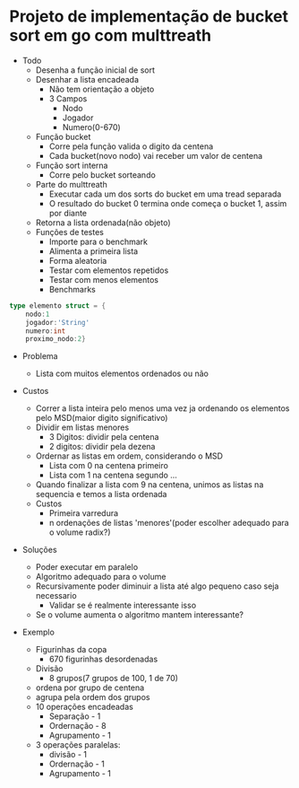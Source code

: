 # Projeto de implementação de bucket sort em go com multtreath

- Todo
  - Desenha a função inicial de sort
  - Desenhar a lista encadeada
    - Não tem orientação a objeto
    - 3 Campos
      - Nodo
      - Jogador
      - Numero(0-670)
  - Função bucket
    - Corre pela função valida o digito da centena
    - Cada bucket(novo nodo) vai receber um valor de centena
  - Função sort interna
    - Corre pelo bucket sorteando
  - Parte do multtreath
    - Executar cada um dos sorts do bucket em uma tread separada
    - O resultado do bucket 0 termina onde começa o bucket 1, assim por diante
  - Retorna a lista ordenada(não objeto)
  - Funções de testes
    - Importe para o benchmark
    - Alimenta a primeira lista
    - Forma aleatoria
    - Testar com elementos repetidos
    - Testar com menos elementos
    - Benchmarks

```go
type elemento struct = {
    nodo:1
    jogador:'String'
    numero:int
    proximo_nodo:2}
```

- Problema
  - Lista com muitos elementos ordenados ou não
- Custos
  - Correr a lista inteira pelo menos uma vez ja ordenando os elementos pelo MSD(maior digito significativo)
  - Dividir em listas menores
    - 3 Digitos:
      dividir pela centena
    - 2 digitos:
      dividir pela dezena
  - Ordernar as listas em ordem, considerando o MSD
    - Lista com 0 na centena primeiro
    - Lista com 1 na centena segundo
    ...
  - Quando finalizar a lista com 9 na centena, unimos as listas na sequencia e temos a lista ordenada
  - Custos
    - Primeira varredura
    - n ordenações de listas 'menores'(poder escolher adequado para o volume radix?)
- Soluções
  - Poder executar em paralelo
  - Algoritmo adequado para o volume
  - Recursivamente poder diminuir a lista até algo pequeno caso seja necessario
    - Validar se é realmente interessante isso
  - Se o volume aumenta o algoritmo mantem interessante?

- Exemplo
  - Figurinhas da copa
    - 670 figurinhas desordenadas
  - Divisão
    - 8 grupos(7 grupos de 100, 1 de 70)
  - ordena por grupo de centena
  - agrupa pela ordem dos grupos
  - 10 operações encadeadas
    - Separação - 1
    - Ordernação - 8
    - Agrupamento - 1
  - 3 operações paralelas:
    - divisão - 1
    - Ordernação - 1
    - Agrupamento - 1
